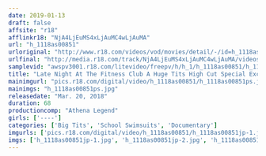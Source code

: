 ```yaml
---
date: 2019-01-13
draft: false
affsite: "r18"
afflinkr18: "NjA4LjEuMS4xLjAuMC4wLjAuMA"
url: "h_1118as00851"
urloriginal: "http://www.r18.com/videos/vod/movies/detail/-/id=h_1118as00851"
urlfinal: "http://media.r18.com/track/NjA4LjEuMS4xLjAuMC4wLjAuMA/videos/vod/movies/detail/-/id=h_1118as00851"
samplevid: "awspv3001.r18.com/litevideo/freepv/h/h_1/h_1118as00851/h_1118as00851_dmb_s.mp4"
title: "Late Night At The Fitness Club A Huge Tits High Cut Special Excessive Naughtiness Caught On Security Cameras"
mainimgurl: "pics.r18.com/digital/video/h_1118as00851/h_1118as00851ps.jpg"
mainimgs: "h_1118as00851ps.jpg"
releasedate: "Mar. 20, 2018"
duration: 68
productioncomp: "Athena Legend"
girls: ['----']
categories: ['Big Tits', 'School Swimsuits', 'Documentary']
imgurls: ['pics.r18.com/digital/video/h_1118as00851/h_1118as00851jp-1.jpg', 'pics.r18.com/digital/video/h_1118as00851/h_1118as00851jp-2.jpg', 'pics.r18.com/digital/video/h_1118as00851/h_1118as00851jp-3.jpg', 'pics.r18.com/digital/video/h_1118as00851/h_1118as00851jp-4.jpg', 'pics.r18.com/digital/video/h_1118as00851/h_1118as00851jp-5.jpg', 'pics.r18.com/digital/video/h_1118as00851/h_1118as00851jp-6.jpg', 'pics.r18.com/digital/video/h_1118as00851/h_1118as00851jp-7.jpg', 'pics.r18.com/digital/video/h_1118as00851/h_1118as00851jp-8.jpg', 'pics.r18.com/digital/video/h_1118as00851/h_1118as00851jp-9.jpg', 'pics.r18.com/digital/video/h_1118as00851/h_1118as00851jp-10.jpg', 'pics.r18.com/digital/video/h_1118as00851/h_1118as00851jp-11.jpg', 'pics.r18.com/digital/video/h_1118as00851/h_1118as00851jp-12.jpg', 'pics.r18.com/digital/video/h_1118as00851/h_1118as00851jp-13.jpg', 'pics.r18.com/digital/video/h_1118as00851/h_1118as00851jp-14.jpg', 'pics.r18.com/digital/video/h_1118as00851/h_1118as00851jp-15.jpg', 'pics.r18.com/digital/video/h_1118as00851/h_1118as00851jp-16.jpg', 'pics.r18.com/digital/video/h_1118as00851/h_1118as00851jp-17.jpg', 'pics.r18.com/digital/video/h_1118as00851/h_1118as00851jp-18.jpg', 'pics.r18.com/digital/video/h_1118as00851/h_1118as00851jp-19.jpg', 'pics.r18.com/digital/video/h_1118as00851/h_1118as00851jp-20.jpg']
imgs: ['h_1118as00851jp-1.jpg', 'h_1118as00851jp-2.jpg', 'h_1118as00851jp-3.jpg', 'h_1118as00851jp-4.jpg', 'h_1118as00851jp-5.jpg', 'h_1118as00851jp-6.jpg', 'h_1118as00851jp-7.jpg', 'h_1118as00851jp-8.jpg', 'h_1118as00851jp-9.jpg', 'h_1118as00851jp-10.jpg', 'h_1118as00851jp-11.jpg', 'h_1118as00851jp-12.jpg', 'h_1118as00851jp-13.jpg', 'h_1118as00851jp-14.jpg', 'h_1118as00851jp-15.jpg', 'h_1118as00851jp-16.jpg', 'h_1118as00851jp-17.jpg', 'h_1118as00851jp-18.jpg', 'h_1118as00851jp-19.jpg', 'h_1118as00851jp-20.jpg']
---
```

